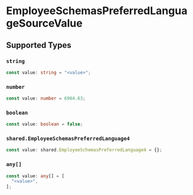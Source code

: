 # EmployeeSchemasPreferredLanguageSourceValue


## Supported Types

### `string`

```typescript
const value: string = "<value>";
```

### `number`

```typescript
const value: number = 6964.63;
```

### `boolean`

```typescript
const value: boolean = false;
```

### `shared.EmployeeSchemasPreferredLanguage4`

```typescript
const value: shared.EmployeeSchemasPreferredLanguage4 = {};
```

### `any[]`

```typescript
const value: any[] = [
  "<value>",
];
```

